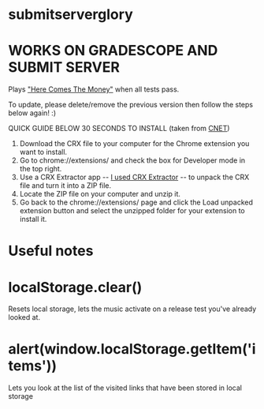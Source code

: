 # submitserverglory
# WORKS ON GRADESCOPE AND SUBMIT SERVER
Plays ["Here Comes The Money"](https://www.youtube.com/watch?v=HMuYfScGpbE) when all tests pass.

To update, please delete/remove the previous version then follow the steps below again! :)

QUICK GUIDE BELOW 30 SECONDS TO INSTALL (taken from [CNET](https://www.cnet.com/how-to/how-to-install-chrome-extensions-manually/))

1. Download the CRX file to your computer for the Chrome extension you want to install.
2. Go to chrome://extensions/ and check the box for Developer mode in the top right.
3. Use a CRX Extractor app -- [I used CRX Extractor](https://crxextractor.com/) -- to unpack the CRX file and turn it into a ZIP file.
4. Locate the ZIP file on your computer and unzip it.
5. Go back to the chrome://extensions/ page and click the Load unpacked extension button and select the unzipped folder for your extension to install it.


# Useful notes
# localStorage.clear()
 
Resets local storage, lets the music activate on a release test you've already looked at.
  
# alert(window.localStorage.getItem('items'))
 
Lets you look at the list of the visited links that have been stored in local storage
